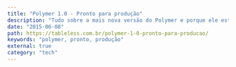 ```yaml
---
title: "Polymer 1.0 - Pronto para produção"
description: "Tudo sobre a mais nova versão do Polymer e porque ele está pronto para produção"
date: "2015-06-08"
path: https://tableless.com.br/polymer-1-0-pronto-para-producao/
keywords: "polymer, pronto, produção"
external: true
category: "tech"
---
```

